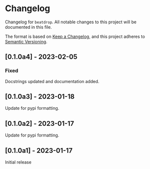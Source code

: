 # Changelog

Changelog for `beatdrop`.
All notable changes to this project will be documented in this file.

The format is based on [Keep a Changelog](https://keepachangelog.com/en/1.0.0/),
and this project adheres to [Semantic Versioning](https://semver.org/spec/v2.0.0.html).

<!-- 
## [Unreleased] - YYYY-MM-DD

### Added

### Changed

### Deprecated

### Removed

### Fixed

### Security 
-->

## [0.1.0a4] - 2023-02-05

### Fixed

Docstrings updated and documentation added.


## [0.1.0a3] - 2023-01-18

Update for pypi formatting.


## [0.1.0a2] - 2023-01-17

Update for pypi formatting.


## [0.1.0a1] - 2023-01-17

Initial release
